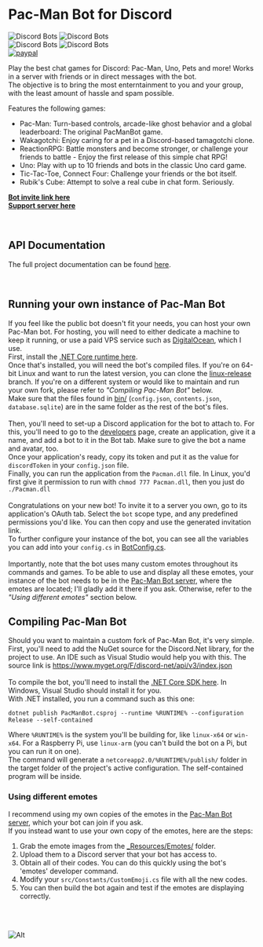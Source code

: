 # Pac-Man Bot for Discord

![Discord Bots](https://discordbots.org/api/widget/status/398127484983443468.svg) ![Discord Bots](https://discordbots.org/api/widget/servers/398127484983443468.svg?noavatar=true)  
![Discord Bots](https://discordbots.org/api/widget/lib/398127484983443468.svg?noavatar=true) ![Discord Bots](https://discordbots.org/api/widget/owner/398127484983443468.svg?noavatar=true)  
[![paypal](https://img.shields.io/badge/Donate-PayPal-green.svg)](http://paypal.me/samrux)  

Play the best chat games for Discord: Pac-Man, Uno, Pets and more! Works in a server with friends or in direct messages with the bot.  
The objective is to bring the most enterntainment to you and your group, with the least amount of hassle and spam possible.

Features the following games:  
* Pac-Man: Turn-based controls, arcade-like ghost behavior and a global leaderboard: The original PacManBot game.
* Wakagotchi: Enjoy caring for a pet in a Discord-based tamagotchi clone.  
* ReactionRPG: Battle monsters and become stronger, or challenge your friends to battle - Enjoy the first release of this simple chat RPG!  
* Uno: Play with up to 10 friends and bots in the classic Uno card game.  
* Tic-Tac-Toe, Connect Four: Challenge your friends or the bot itself.  
* Rubik's Cube: Attempt to solve a real cube in chat form. Seriously.

[**Bot invite link here**](http://bit.ly/pacman-bot)  
[**Support server here**](https://discord.gg/hGHnfda)  

&nbsp;

## API Documentation

The full project documentation can be found [here](https://rawgit.com/Samrux/Pac-Man-Bot/master/_site/api/index.html).

&nbsp;

## Running your own instance of Pac-Man Bot

If you feel like the public bot doesn't fit your needs, you can host your own Pac-Man bot. For hosting, you will need to either dedicate a machine to keep it running, or use a paid VPS service such as [DigitalOcean](https://m.do.co/c/7cbf69c956b7), which I use.  
First, install the [.NET Core runtime here](https://www.microsoft.com/net/download).  
Once that's installed, you will need the bot's compiled files. If you're on 64-bit Linux and want to run the latest version, you can clone the [linux-release](https://github.com/Samrux/Pac-Man-Bot/tree/linux-release) branch. If you're on a different system or would like to maintain and run your own fork, please refer to *"Compiling Pac-Man Bot"* below.  
Make sure that the files found in [bin/](https://github.com/Samrux/Pac-Man-Bot/tree/master/bin) (`config.json`, `contents.json`, `database.sqlite`) are in the same folder as the rest of the bot's files.  
&nbsp;  
Then, you'll need to set-up a Discord application for the bot to attach to. For this, you'll need to go to the [developers](https://discordapp.com/developers/applications/) page, create an application, give it a name, and add a bot to it in the Bot tab. Make sure to give the bot a name and avatar, too.  
Once your application's ready, copy its token and put it as the value for `discordToken` in your `config.json` file.  
Finally, you can run the application from the `Pacman.dll` file. In Linux, you'd first give it permission to run with `chmod 777 Pacman.dll`, then you just do `./Pacman.dll`  
&nbsp;  
Congratulations on your new bot! To invite it to a server you own, go to its application's OAuth tab. Select the `bot` scope type, and any predefined permissions you'd like. You can then copy and use the generated invitation link.  
To further configure your instance of the bot, you can see all the variables you can add into your `config.cs` in [BotConfig.cs](https://github.com/Samrux/Pac-Man-Bot/blob/master/src/BotConfig.cs).  
&nbsp;  
Importantly, note that the bot uses many custom emotes throughout its commands and games. To be able to use and display all these emotes, your instance of the bot needs to be in the [Pac-Man Bot server](https://discord.gg/hGHnfda), where the emotes are located; I'll gladly add it there if you ask. Otherwise, refer to the *"Using different emotes"* section below.  

## Compiling Pac-Man Bot

Should you want to maintain a custom fork of Pac-Man Bot, it's very simple.  
First, you'll need to add the NuGet source for the Discord.Net library, for the project to use. An IDE such as Visual Studio would help you with this. The source link is https://www.myget.org/F/discord-net/api/v3/index.json   
&nbsp;  
To compile the bot, you'll need to install the [.NET Core SDK here](https://www.microsoft.com/net/download). In Windows, Visual Studio should install it for you.  
With .NET installed, you run a command such as this one:  

    dotnet publish PacManBot.csproj --runtime %RUNTIME% --configuration Release --self-contained

Where `%RUNTIME%` is the system you'll be building for, like `linux-x64` or `win-x64`. For a Raspberry Pi, use `linux-arm` (you can't build the bot on a Pi, but you can run it on one).  
The command will generate a `netcoreapp2.0/%RUNTIME%/publish/` folder in the target folder of the project's active configuration. The self-contained program will be inside.  


### Using different emotes

I recommend using my own copies of the emotes in the [Pac-Man Bot server](https://discord.gg/hGHnfda), which your bot can join if you ask.  
If you instead want to use your own copy of the emotes, here are the steps:

1. Grab the emote images from the [_Resources/Emotes/](https://github.com/Samrux/Pac-Man-Bot/tree/master/_Resources/Emotes) folder.  
2. Upload them to a Discord server that your bot has access to.  
3. Obtain all of their codes. You can do this quickly using the bot's 'emotes' developer command.
4. Modify your `src/Constants/CustomEmoji.cs` file with all the new codes.  
5. You can then build the bot again and test if the emotes are displaying correctly.

&nbsp;  
&nbsp;  

![Alt](https://raw.githubusercontent.com/Samrux/Pac-Man-Bot/master/_Resources/Avatar.png)
